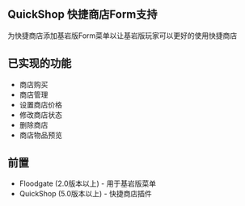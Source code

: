 ## QuickShop 快捷商店Form支持
为快捷商店添加基岩版Form菜单以让基岩版玩家可以更好的使用快捷商店
## 已实现的功能
* 商店购买
* 商店管理
* 设置商店价格
* 修改商店状态
* 删除商店
* 商店物品预览
## 前置
* Floodgate (2.0版本以上) - 用于基岩版菜单
* QuickShop (5.0版本以上) - 快捷商店插件
